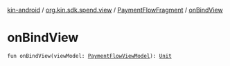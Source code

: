 [kin-android](../../index.md) / [org.kin.sdk.spend.view](../index.md) / [PaymentFlowFragment](index.md) / [onBindView](./on-bind-view.md)

# onBindView

`fun onBindView(viewModel: `[`PaymentFlowViewModel`](../../org.kin.base.viewmodel/-payment-flow-view-model/index.md)`): `[`Unit`](https://kotlinlang.org/api/latest/jvm/stdlib/kotlin/-unit/index.html)